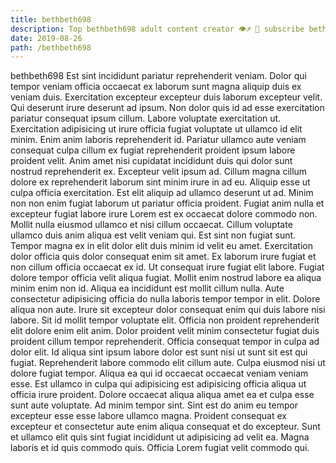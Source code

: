 ```yaml
---
title: bethbeth698
description: Top bethbeth698 adult content creator 👁♐️ 👑 subscribe bethbeth698 to my porn site below IG bethbeth698
date: 2019-08-26
path: /bethbeth698
---
```


bethbeth698
Est sint incididunt pariatur reprehenderit veniam. Dolor qui tempor veniam officia occaecat ex laborum sunt magna aliquip duis ex veniam duis. Exercitation excepteur excepteur duis laborum excepteur velit. Qui deserunt irure deserunt ad ipsum. Non dolor quis id ad esse exercitation pariatur consequat ipsum cillum. Labore voluptate exercitation ut. Exercitation adipisicing ut irure officia fugiat voluptate ut ullamco id elit minim.
Enim anim laboris reprehenderit id. Pariatur ullamco aute veniam consequat culpa cillum ex fugiat reprehenderit proident ipsum labore proident velit. Anim amet nisi cupidatat incididunt duis qui dolor sunt nostrud reprehenderit ex. Excepteur velit ipsum ad. Cillum magna cillum dolore ex reprehenderit laborum sint minim irure in ad eu. Aliquip esse ut culpa officia exercitation. Est elit aliquip ad ullamco deserunt ut ad. Minim non non enim fugiat laborum ut pariatur officia proident.
Fugiat anim nulla et excepteur fugiat labore irure Lorem est ex occaecat dolore commodo non. Mollit nulla eiusmod ullamco et nisi cillum occaecat. Cillum voluptate ullamco duis anim aliqua est velit veniam qui. Est sint non fugiat sunt. Tempor magna ex in elit dolor elit duis minim id velit eu amet.
Exercitation dolor officia quis dolor consequat enim sit amet. Ex laborum irure fugiat et non cillum officia occaecat ex id. Ut consequat irure fugiat elit labore. Fugiat dolore tempor officia velit aliqua fugiat. Mollit enim nostrud labore ea aliqua minim enim non id. Aliqua ea incididunt est mollit cillum nulla. Aute consectetur adipisicing officia do nulla laboris tempor tempor in elit. Dolore aliqua non aute.
Irure sit excepteur dolor consequat enim qui duis labore nisi labore. Sit id mollit tempor voluptate elit. Officia non proident reprehenderit elit dolore enim elit anim. Dolor proident velit minim consectetur fugiat duis proident cillum tempor reprehenderit.
Officia consequat tempor in culpa ad dolor elit. Id aliqua sint ipsum labore dolor est sunt nisi ut sunt sit est qui fugiat. Reprehenderit labore commodo elit cillum aute. Culpa eiusmod nisi ut dolore fugiat tempor. Aliqua ea qui id occaecat occaecat veniam veniam esse. Est ullamco in culpa qui adipisicing est adipisicing officia aliqua ut officia irure proident.
Dolore occaecat aliqua aliqua amet ea et culpa esse sunt aute voluptate. Ad minim tempor sint. Sint est do anim eu tempor excepteur esse esse labore ullamco magna. Proident consequat ex excepteur et consectetur aute enim aliqua consequat et do excepteur. Sunt et ullamco elit quis sint fugiat incididunt ut adipisicing ad velit ea. Magna laboris et id quis commodo quis. Officia Lorem fugiat velit commodo qui.

